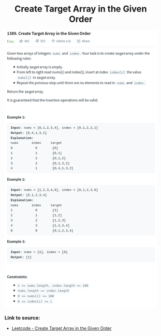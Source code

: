 <h1 align="center">Create Target Array in the Given Order</h1>

![alt text](https://raw.githubusercontent.com/matthew01lokiet/Github-repos-images/main/Algs/Arrays/ZbaF3MnM_o.png)

### Link to source: 
- <a href="https://leetcode.com/problems/create-target-array-in-the-given-order/">Leetcode - Create Target Array in the Given Order</a>

